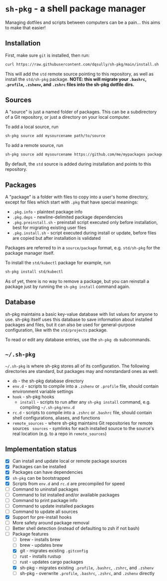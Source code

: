 # `sh-pkg` - a shell package manager

Managing dotfiles and scripts between computers can be a pain... this aims to make that easier!

## Installation

First, make sure `git` is installed, then run:

```bash
curl https://raw.githubusercontent.com/dqsully/sh-pkg/main/install.sh | bash -
```

This will add the `std` remote source pointing to this repository, as well as install the `std/sh-pkg` package. **NOTE: this will migrate your `.bashrc`, `.profile`, `.zshenv`, and `.zshrc` files into the sh-pkg dotfile dirs.**
    
## Sources

A "source" is just a named folder of packages. This can be a subdirectory of a Git repository, or just a directory on your local computer.

To add a local source, run
```bash
sh-pkg source add mysourcename path/to/source
```

To add a remote source, run
```bash
sh-pkg source add mysourcename https://github.com/me/mypackages packages/subdir
```

By default, the `std` source is added during installation and points to this repository.

## Packages

A "package" is a folder with files to copy into a user's home directory, except for files which start with `.pkg` that have special meanings:
- `.pkg.info` - plaintext package info
- `.pkg.deps` - newline-delimited package dependencies
- `.pkg.preinstall.sh` - preinstall script executed only before installation, best for migrating existing user files
- `.pkg.install.sh` - script executed during install or update, before files are copied but after installation is validated

Packages are referred to in a `source/package` format, e.g. `std/sh-pkg` for the package manager itself.

To install the `std/kubectl` package for example, run
```bash
sh-pkg install std/kubectl
```

As of yet, there is no way to remove a package, but you can reinstall a package just by running the `sh-pkg install` command again.

## Database

sh-pkg maintains a basic key-value database with list values for anyone to use. sh-pkg itself uses this database to save information about installed packages and files, but it can also be used for general-purpose configuration, like with the `std/projects` package.

To read or edit any database entries, use the `sh-pkg db` subcommands.

## `~/.sh-pkg`

`~/.sh-pkg` is where sh-pkg stores all of its configuration. The following directories are standard, but packages may and nonstandard ones as well:
- `db` - the sh-pkg database directory
- `env.d` - scripts to compile into a `.zshenv` or `.profile` file, should contain environment variable settings
- `hook` - sh-pkg hooks
    - `install` - scripts to run after any `sh-pkg install` command, e.g. compiling `~/.sh-pkg/env.d`
- `rc.d` - scripts to compile into a `.zshrc` or `.bashrc` file, should contain shell configurations, aliases, and functions
- `remote_sources` - where sh-pkg maintains Git repositories for remote sources
` sources` - symlinks for each installed source to the source's real location (e.g. to a repo in `remote_sources`)

## Implementation status

- [x] Can install and update local or remote package sources
- [x] Packages can be installed
- [x] Packages can have dependencies
- [x] `sh-pkg` can be bootstrapped
- [x] Scripts from `env.d` and `rc.d` are precompiled for speed
- [ ] Command to uninstall packages
- [ ] Command to list installed and/or available packages
- [ ] Command to print package info
- [ ] Command to update installed packages
- [ ] Command to update all sources
- [x] Support for pre-install hooks
- [ ] More safety around package removal
- [ ] Better shell detection (instead of defaulting to zsh if not bash)
- [ ] Package features
    - [ ] brew - installs brew
    - [ ] brew - updates brew
    - [x] git - migrates existing `.gitconfig`
    - [ ] rust - installs rustup
    - [ ] rust - updates cargo packages
    - [x] sh-pkg - migrates existing `.profile`, `.bashrc`, `.zshrc`, and `.zshenv`
    - [ ] sh-pkg - overwrite `.profile`, `.bashrc`, `.zshrc`, and `.zshenv` directly
